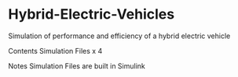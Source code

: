 # Hybrid-Electric-Vehicles
Simulation of performance and efficiency of a hybrid electric vehicle

Contents
Simulation Files x 4

Notes
Simulation Files are built in Simulink
